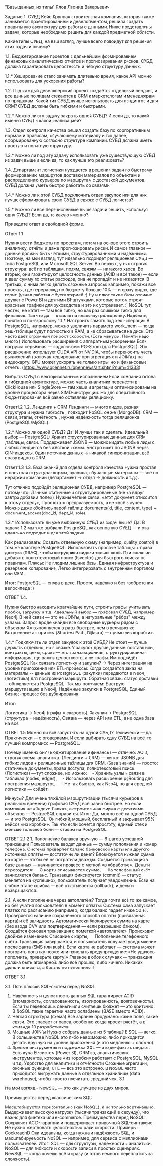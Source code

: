 "Базы данных, их типы" 
Ялов Леонид Валерьевич

Задание 1. СУБД
Кейс
Крупная строительная компания, которая также занимается проектированием и девелопментом, решила создать правильную архитектуру для работы с данными. Ниже представлены задачи, которые необходимо решить для каждой предметной области.

Какие типы СУБД, на ваш взгляд, лучше всего подойдут для решения этих задач и почему?

1.1. Бюджетирование проектов с дальнейшим формированием финансовых аналитических отчётов и прогнозирования рисков. СУБД должна гарантировать целостность и чёткую структуру данных.

1.1.* Хеширование стало занимать длительно время, какое API можно использовать для ускорения работы?

1.2. Под каждый девелоперский проект создаётся отдельный лендинг, и все данные по лидам стекаются в CRM к маркетологам и менеджерам по продажам. Какой тип СУБД лучше использовать для лендингов и для CRM? СУБД должны быть гибкими и быстрыми.

1.2.* Можно ли эту задачу закрыть одной СУБД? И если да, то какой именно СУБД и какой реализацией?

1.3. Отдел контроля качества решил создать базу по корпоративным нормам и правилам, обучающему материалу и так далее, сформированную согласно структуре компании. СУБД должна иметь простую и понятную структуру.

1.3.* Можно ли под эту задачу использовать уже существующую СУБД из задач выше и если да, то как лучше это реализовать?

1.4. Департамент логистики нуждается в решении задач по быстрому формированию маршрутов доставки материалов по объектам и распределению курьеров по маршрутам с доставкой документов. СУБД должна уметь быстро работать со связями.

1.4.* Можно ли к этой СУБД подключить отдел закупок или для них лучше сформировать свою СУБД в связке с СУБД логистов?

1.5.* Можно ли все перечисленные выше задачи решить, используя одну СУБД? Если да, то какую именно?

Приведите ответ в свободной форме.


ОТвет 1.1

Нужно вести бюджеты по проектам, потом на основе этого строить аналитику, отчёты и даже прогнозировать риски. И самое главное — данные должны быть чёткими, структурированными и надёжными.
Поэтому, на мой взгляд, тут идеально подойдёт реляционная СУБД — типа PostgreSQL или Microsoft SQL Server.
Во первых, у них строгая структура: всё по таблицам, полям, связям — никакого хаоса.
Во вторых, они гарантируют целостность данных (ACID и всё такое) — если я ввел сумму по статье расходов, она не пропадёт и не исказится.
В третьих, с ними легко делать сложные запросы: например, покажи все проекты, где перерасход по бюджету больше 10% — и сразу видно, где горит. (узнал работая с бухгалтерией :)
Ну и плюс такие базы отлично дружат с Power BI и  другими BI-штучками, которые потом строят красивые графики для руководства и это их устраивает. :)
NoSQL тут, честно, не катит — там всё гибко, но как раз слишком гибко для финансов.
Так что да — ставлю на классику: реляционку. Надёжно, понятно и по-взрослому
1.1.*
 Настроить память под хеш-операции
В PostgreSQL, например, можно увеличить параметр work_mem — тогда хеш-таблицы будут полностью в RAM, а не сбрасываться на диск. Это часто даёт огромный прирост скорости. (Есть минусы: Памяти надо много )
 Использовать расширения с аппаратным ускорением
Если нагрузка серьёзная — подключаем PG-Strom (для PostgreSQL). Это расширение использует CUDA API от NVIDIA, чтобы переносить часть вычислений (включая хеширование при агрегациях и JOIN’ах) на видеокарту. GPU может ускорять не только игры, но и финансовые отчёты. (https://www.opennet.ru/opennews/art.shtml?num=41333) 

 Выбрать СУБД с векторизованным исполнением
Если компания готова к гибридной архитектуре, можно часть аналитики перенести в ClickHouse или SingleStore — там хеши и агрегации оптимизированы на уровне процессора через SIMD-инструкции. Но для оперативного бюджетирования всё равно оставляем реляционку.

Ответ1.2
1.2. Лендинги + CRM
Лендинги — много лидов, разная структура  и нужна гибкость , подходит  NoSQL он же  (MongoDB).
CRM — связи, этапы, отчётность ,  нужна надёжность  тогда  реляционка (PostgreSQL/MySQL).

1.2.* Можно ли одной СУБД?
Да! И лучше так и сделать.
Идеальный выбор — PostgreSQL:
Хранит структурированные данные для CRM ,таблицы, связи.
Поддерживает JSONB — можно кидать любые лиды с любых лендингов без жёсткой схемы.
Быстро ищет по JSONB через GIN-индексы.
Один источник данных → никакой синхронизации, всё сразу видно в CRM.

Ответ 1.3
1.3. База знаний для отдела контроля качества
Нужна простая и понятная структура: нормы, правила, обучающие материалы — всё по иерархии компании (департамент → отдел → должность и т.д.).

Тут отлично подойдёт реляционная СУБД, например PostgreSQL — потому что:
Данные статичные и структурированные (не «а вдруг завтра добавим поле»),
Нужны чёткие связи: «этот документ относится к этому отделу»,
Простота = предсказуемость, а не «всё в куче».
Можно даже обойтись парой таблиц:
documents(id, title, content, type) + document_access(doc_id, dept_id, role).

1.3.* Использовать ли уже выбранную СУБД из задач выше?
Да.
В задаче 1.2 мы уже выбрали PostgreSQL как основную СУБД — и она идеально подходит и для этой задачи.

Как реализовать:
Создать отдельную схему (например, quality_control) в том же кластере PostgreSQL.
Использовать простые таблицы + права доступа (RBAC), чтобы сотрудники видели только своё.
При желании — добавить полнотекстовый поиск (tsvector) для быстрого поиска по правилам.
Плюсы:
Не плодим лишние базы,
Единая инфраструктура и резервное копирование,
Легко интегрировать с внутренним порталом или CRM.

Итог:
PostgreSQL — снова в деле. Просто, надёжно и без изобретения велосипеда :)


ОТВЕТ 1.4.

Нужно быстро находить кратчайшие пути, строить графы, учитывать пробки, загрузку и т.д.
Идеальный выбор — графовая СУБД, например Neo4j.
В ней связи — это не JOIN’ы, а натуральные "рёбра" между узлами.
Запрос вроде «найди все свободные курьеры рядом с объектом X» выполняется в разы быстрее, чем в реляционке.
Встроенные алгоритмы (Shortest Path, Dijkstra) — прямо «из коробки».

1.4.* Подключать ли отдел закупок к этой СУБД?
Не стоит — лучше держать отдельно, но в связке.
У закупок другие данные: поставщики, контракты, цены, сроки — это транзакционная, структурированная информация, где важна целостность, а не графы.
Им подойдёт PostgreSQL 
Как связать логистику и закупки?
→ Через интеграцию на уровне приложения или ETL-процессы:
    Когда создаётся заказ на материалы  -- данные из PostgreSQL (закупки) передаются в Neo4j (логистика) для построения маршрута.
    Обратная связь: статус доставки  --обновляется в PostgreSQL.
Так мы получаем:
 Быструю маршрутизацию в Neo4j,
 Надёжные закупки в PostgreSQL,
 Единый бизнес-процесс без дублирования.

Итог:

Логистика → Neo4j (графы = скорость),
Закупки → PostgreSQL (структура = надёжность),
Связка — через API или ETL, а не одна база на всё.

ОТВЕТ 1.5
 Можно ли всё запустить на одной СУБД?
Технически — да. Практически — с оговорками.
И если выбирать одну СУБД на всё, то лучший компромисс — PostgreSQL.

Почему именно он?
  (Бюджетирование и финансы) — отлично: ACID, строгая схема, аналитика.
  (Лендинги + CRM) — легко: JSONB для гибких лидов + реляционные таблицы для CRM.
  (База знаний) — просто: статичные документы, права доступа, полнотекстовый поиск.
  (Логистика) — тут сложнее, но можно:
 - Хранить узлы и связи в таблицах (nodes, edges),
 - Использовать расширение pgRouting для построения маршрутов,
 - Не так быстро, как Neo4j, но для средней логистики — сойдёт.

Минусы?
Для очень тяжёлой маршрутизации (тысячи курьеров в реальном времени) графовая СУБД всё равно быстрее.
Но если компания не «Яндекс.Лавка», а строительная фирма с десятками объектов — PostgreSQL справится.
Итог:
Да, можно всё на одной СУБД — и это PostgreSQL.
Он гибкий, мощный, бесплатный и закрывает 95% кейсов «из коробки».
Так что если хочется простоту, единый стек и меньше головной боли — ставим на PostgreSQL 

ОТВЕТ 2.1
2.1. Пополнение баланса вручную — 6 шагов успешной транзакции
Пользователь вводит данные — сумму пополнения и номер телефона.
Система проверяет баланс банковской карты или другого источника оплаты — достаточно ли денег?
Блокируется нужная сумма на карте — чтобы её не потратили дважды.
Создаётся транзакция в базе данных — начинается процесс с меткой «в обработке».
Деньги переводятся:
  С карты списывается сумма,
  На телефонный счёт зачисляется баланс.
Транзакция фиксируется (commit) — статус меняется на «успешно», пользователь получает уведомление.
Если на любом этапе ошибка — всё откатывается (rollback), и деньги возвращаются.

2.1. А если пополнение через автоплатёж?
Тогда почти всё то же самое, но без учатия пользователя в момент оплаты:
Система сама запускает платёж по расписанию (например, когда баланс падает ниже 50 ₽).
Проверяется наличие сохранённого способа оплаты (привязанная карта) и её валидность.
Автоматически блокируется сумма на карте (без ввода CVV или подтверждения — если разрешено банком).
Создаётся фоновая транзакция с пометкой «автоплатёж».
Происходит двойное изменение:
  Списание с карты,
   Пополнение телефонного счёта.
Транзакция завершается, и пользователь получает уведомление после факта (SMS или push).
Если карта не работает — система может повторить попытку позже или прислать предупреждение: «Не удалось пополнить, проверьте карту!»
Главное в обоих случаях — транзакция должна быть атомарной: либо всё прошло, либо ничего. Никаких ,деньги списаны, а баланс не пополнился!

ОТВЕТ 3.1

3.1. Пять плюсов SQL-систем перед NoSQL
 1. Надёжность и целостность данных
      SQL гарантирует ACID (атомарность, согласованность, изолированность, долговечность). Если ты переводишь деньги или считаешь бюджет — это критично. В NoSQL такие гарантии часто ослаблены (BASE вместо ACID).
 2. Чёткая структура (схема)
      Всё заранее продумано: какие поля, какие связи. Это спасает от хаоса, особенно когда проект растёт, а в команде 10 разработчиков.
 3. Мощные JOIN’ы
      Нужно собрать данные из 5 таблиц? В SQL — легко. В большинстве NoSQL это либо невозможно, либо приходится делать вручную на уровне приложения (и это медленно + сложно).
 4. Зрелые инструменты и поддержка
      SQL — это де-факто стандарт. Есть куча BI-систем (Power BI), ORM’ов, аналитических инструментов, которые «из коробки» работают с PostgreSQL, MySQL и т.д.
Удобство для аналитики и отчётности
Сложные агрегации, оконные функции, CTE — всё это встроено. В NoSQL часто приходится выгружать данные в отдельное хранилище (data warehouse), чтобы просто посчитать средний чек.
3.1. 

 На мой взгляд - NewSQL — это как ,лучшее из двух миров.

Преимущества перед классическим SQL:

Масштабируется горизонтально (как NoSQL), а не только вертикально.
Выдерживает высокую нагрузку (тысячи транзакций в секунду), что важно для финтеха или e-commerce.
Преимущества перед NoSQL:
Сохраняет ACID-гарантии и поддерживает привычный SQL-синтаксис.
Не нужно жертвовать целостностью ради скорости.
Примеры: CockroachD 
Они идеальны, когда  нужна и надёжность SQL, и масштабируемость NoSQL — например, для сервиса с миллионами пользователей.
Итог:
SQL — для структуры, надёжности и аналитики.
NoSQL — для гибкости и скорости записи в простых сценариях.
NewSQL — когда хочешь всё и сразу (и готов немного переплатить за сложность).